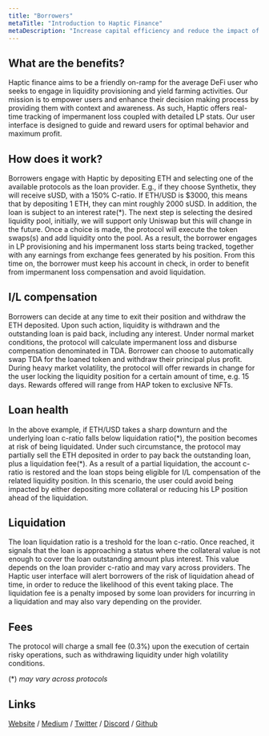 ```yaml
---
title: "Borrowers"
metaTitle: "Introduction to Haptic Finance"
metaDescription: "Increase capital efficiency and reduce the impact of impermanent loss."
---
```


## What are the benefits?

Haptic finance aims to be a friendly on-ramp for the average DeFi user who seeks to engage in liquidity provisioning and yield farming activities. Our mission is to empower users and enhance their decision making process by providing them with context and awareness. As such, Haptic offers real-time tracking of impermanent loss coupled with detailed LP stats. Our user interface is designed to guide and reward users for optimal behavior and maximum profit. 

## How does it work?

Borrowers engage with Haptic by depositing ETH and selecting one of the available protocols as the loan provider. E.g., if they choose Synthetix, they will receive sUSD, with a 150% C-ratio. If ETH/USD is $3000, this means that by depositing 1 ETH, they can mint roughly 2000 sUSD. In addition, the loan is subject to an interest rate(\*). The next step is selecting the desired liquidity pool, initially, we will support only Uniswap but this will change in the future. Once a choice is made, the protocol will execute the token swaps(s) and add liquidity onto the pool. As a result, the borrower engages in LP provisioning and his impermanent loss starts being tracked, together with any earnings from exchange fees generated by his position. From this time on, the borrower must keep his account in check, in order to benefit from impermanent loss compensation and avoid liquidation. 

## I/L compensation

Borrowers can decide at any time to exit their position and withdraw the ETH deposited. Upon such action, liquidity is withdrawn and the outstanding loan is paid back, including any interest. Under normal market conditions, the protocol will calculate impermanent loss and disburse compensation denominated in TDA. Borrower can choose to automatically swap TDA for the loaned token and withdraw their principal plus profit. During heavy market volatility, the protocol will offer rewards in change for the user locking the liquidity position for a certain amount of time, e.g. 15 days. Rewards offered will range from HAP token to exclusive NFTs.

## Loan health

In the above example, if ETH/USD takes a sharp downturn and the underlying loan c-ratio falls below liquidation ratio(\*), the position becomes at risk of being liquidated. Under such circumstance, the protocol may partially sell the ETH deposited in order to pay back the outstanding loan, plus a liquidation fee(\*). As a result of a partial liquidation, the account c-ratio is restored and the loan stops being eligible for I/L compensation of the related liquidity position. In this scenario, the user could avoid being impacted by either depositing more collateral or reducing his LP position ahead of the liquidation. 

## Liquidation

The loan liquidation ratio is a treshold for the loan c-ratio. Once reached, it signals that the loan is approaching a status where the collateral value is not enough to cover the loan outstanding amount plus interest. This value depends on the loan provider c-ratio and may vary across providers. The Haptic user interface will alert borrowers of the risk of liquidation ahead of time, in order to reduce the likelihood of this event taking place. The liquidation fee is a penalty imposed by some loan providers for incurring in a liquidation and may also vary depending on the provider.

## Fees

The protocol will charge a small fee (0.3%) upon the execution of certain risky operations, such as withdrawing liquidity under high volatility conditions.

(\*) *may vary across protocols*


## Links

[Website](https://haptic.finance) / [Medium](https://hapticfinance.medium.com/) / [Twitter](https://twitter.com/hapticfinance/) / [Discord](https://twitter.com/hapticfinance/) / [Github](https://github.com/hapticfinance/)